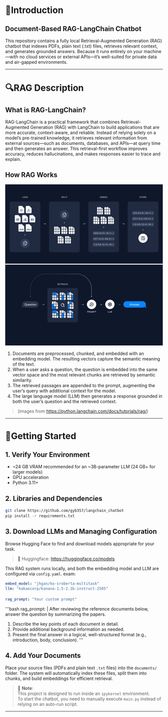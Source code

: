 # 📑Introduction

## Document-Based RAG-LangChain Chatbot
This repository contains a fully local Retrieval-Augmented Generation (RAG) chatbot that indexes PDFs, plain text (.txt) files, retrieves relevant context, and generates grounded answers. Because it runs entirely on your machine—with no cloud services or external APIs—it’s well-suited for private data and air-gapped environments.


*****


# 🔍RAG Description

## What is RAG-LangChain?
RAG-LangChain is a practical framework that combines Retrieval-Augmented Generation (RAG) with LangChain to build applications that are more accurate, context-aware, and reliable. Instead of relying solely on a model’s pre-trained knowledge, it retrieves relevant information from external sources—such as documents, databases, and APIs—at query time and then generates an answer. This retrieval-first workflow improves accuracy, reduces hallucinations, and makes responses easier to trace and explain.

## How RAG Works

![rag_image_0](assets/rag_image_0.png)
![rag_image_1](assets/rag_image_1.png)

1. Documents are preprocessed, chunked, and embedded with an embedding model. The resulting vectors capture the semantic meaning of the text.
2. When a user asks a question, the question is embedded into the same vector space and the most relevant chunks are retrieved by semantic similarity.
3. The retrieved passages are appended to the prompt, augmenting the user’s query with additional context for the model.
4. The large language model (LLM) then generates a response grounded in both the user’s question and the retrieved context.

 > (images from https://python.langchain.com/docs/tutorials/rag/)


*****


# 🔨Getting Started

## 1. Verify Your Environment
 * ~24 GB VRAM recommended for an ~3B-parameter LLM (24 GB+ for larger models)
 * GPU acceleration
 * Python 3.11+

## 2. Libraries and Dependencies
```bash
git clone https://github.com/gyb357/langchain_chatbot
pip install -r requirements.txt
```

## 3. Download LLMs and Managing Configuration
Browse Hugging Face to find and download models appropriate for your task.
 > 🤗 Huggingface: https://huggingface.co/models

This RAG system runs locally, and both the embedding model and LLM are configured via `config.yaml`.
exam:
```yaml
embed_model: "jhgan/ko-sroberta-multitask"
llm: "kakaocorp/kanana-1.5-2.1b-instruct-2505"

rag_prompt: "Your custom prompt"
```

'''bash
rag_prompt: |
  After reviewing the reference documents below, answer the question by summarizing the papers.
  1. Describe the key points of each document in detail.
  2. Provide additional background information as needed.
  3. Present the final answer in a logical, well-structured format (e.g., introduction, body, conclusion).
'''


## 4. Add Your Documents
Place your source files (PDFs and plain text `.txt` files) into the `documents/` folder.
The system will automatically index these files, split them into chunks, and build embeddings for efficient retrieval.

> 📝 **Note**:  
> This project is designed to run inside an `ipykernel` environment.  
> To start the chatbot, you need to manually execute `main.py` instead of relying on an auto-run script.


*****

